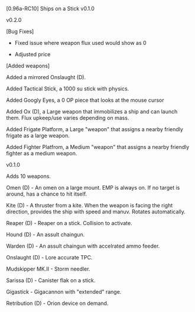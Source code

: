 [0.96a-RC10] Ships on a Stick v0.1.0

v0.2.0

[Bug Fixes]

- Fixed issue where weapon flux used would show as 0

- Adjusted price

[Added weapons]

Added a mirrored Onslaught (D).

Added Tactical Stick, a 1000 su stick with physics.

Added Googly Eyes, a 0 OP piece that looks at the mouse cursor

Added Ox (D), a Large weapon that immobilizes a ship and can launch them. Flux upkeep/use varies depending on mass.

Added Frigate Platform, a Large "weapon" that assigns a nearby friendly frigate as a large weapon.

Added Fighter Platfrom, a Medium "weapon" that assigns a nearby friendly fighter as a medium weapon.

v0.1.0

Adds 10 weapons.

Omen (D) - An omen on a large mount. EMP is always on. If no target is around, has a chance to hit itself.

Kite (D) - A thruster from a kite. When the weapon is facing the right direction, provides the ship with speed and manuv. Rotates automatically.

Reaper (D) - Reaper on a stick. Collision to activate.

Hound (D) - An assult chaingun.

Warden (D) - An assult chaingun with accelrated ammo feeder.

Onslaught (D) - Lore accurate TPC.

Mudskipper MK.II - Storm needler.

Sarissa (D) - Canister flak on a stick.

Gigastick - Gigacannon with "extended" range.

Retribution (D) - Orion device on demand.